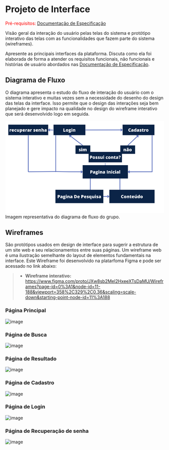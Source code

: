
# Projeto de Interface

<span style="color:red">Pré-requisitos: <a href="2-Especificação do Projeto.md"> Documentação de Especificação</a></span>

Visão geral da interação do usuário pelas telas do sistema e protótipo interativo das telas com as funcionalidades que fazem parte do sistema (wireframes).

 Apresente as principais interfaces da plataforma. Discuta como ela foi elaborada de forma a atender os requisitos funcionais, não funcionais e histórias de usuário abordados nas <a href="2-Especificação do Projeto.md"> Documentação de Especificação</a>.

## Diagrama de Fluxo

O diagrama apresenta o estudo do fluxo de interação do usuário com o sistema interativo e  muitas vezes sem a necessidade do desenho do design das telas da interface. Isso permite que o design das interações seja bem planejado e gere impacto na qualidade no design do wireframe interativo que será desenvolvido logo em seguida.


![Exemplo de Diagrama de Fluxo](img/wireframe-moviefinder(1).png)
Imagem representativa do diagrama de fluxo do  grupo.

## Wireframes

São protótipos usados em design de interface para sugerir a estrutura de um site web e seu relacionamentos entre suas páginas. Um wireframe web é uma ilustração semelhante do layout de elementos fundamentais na interface. Este Wireframe foi desenvolvido na platarfoma Figma e pode ser acessado no link abaixo:

>- **Wireframe interativo:** https://www.figma.com/proto/JXw8sb2Mel2HxeeXTsDaMU/Wireframes?page-id=0%3A1&node-id=11-188&viewport=358%2C329%2C0.36&scaling=scale-down&starting-point-node-id=11%3A188

### Página Principal

![image](https://user-images.githubusercontent.com/114882542/229661431-13c9b2c4-8eed-4fdb-906b-1b071a8656f3.png)


### Página de Busca

![image](https://user-images.githubusercontent.com/114882542/229661833-92eed2af-f473-49a5-ac37-da96b66730ff.png)

### Página de Resultado

![image](https://user-images.githubusercontent.com/114882542/229662017-8280f957-98c3-4aeb-bea7-068f000265a1.png)

### Página de Cadastro

![image](https://user-images.githubusercontent.com/114882542/229662095-4b7e807b-7911-481f-80f2-ccd0195e34bc.png)

### Página de Login

![image](https://user-images.githubusercontent.com/114882542/229662186-e2353ef3-eef2-4345-ae4f-b7f52f13efea.png)

### Página de Recuperação de senha

![image](https://user-images.githubusercontent.com/114882542/229662437-aacdabcd-df16-4de5-a042-149249d38a14.png)


